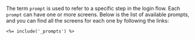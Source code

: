 The term `prompt` is used to refer to a specific step in the login flow. Each `prompt` can have one or more screens. Below is the list of available prompts, and you can find all the screens for each one by following the links:

    <%= include('_prompts') %>

